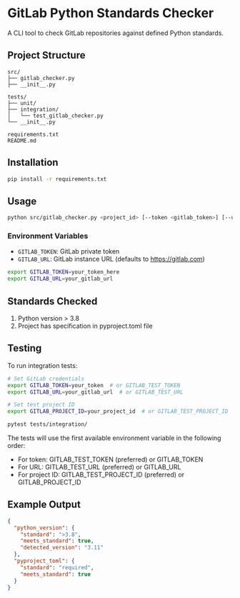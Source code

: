 # GitLab Python Standards Checker

A CLI tool to check GitLab repositories against defined Python standards.

## Project Structure

```
src/
├── gitlab_checker.py
├── __init__.py

tests/
├── unit/
├── integration/
│   └── test_gitlab_checker.py
└── __init__.py

requirements.txt
README.md
```

## Installation

```bash
pip install -r requirements.txt
```

## Usage

```bash
python src/gitlab_checker.py <project_id> [--token <gitlab_token>] [--url <gitlab_url>]
```

### Environment Variables

- `GITLAB_TOKEN`: GitLab private token
- `GITLAB_URL`: GitLab instance URL (defaults to https://gitlab.com)

```bash
export GITLAB_TOKEN=your_token_here
export GITLAB_URL=your_gitlab_url
````

## Standards Checked

1. Python version > 3.8
2. Project has specification in pyproject.toml file

## Testing

To run integration tests:

```bash
# Set GitLab credentials
export GITLAB_TOKEN=your_token  # or GITLAB_TEST_TOKEN
export GITLAB_URL=your_gitlab_url  # or GITLAB_TEST_URL

# Set test project ID
export GITLAB_PROJECT_ID=your_project_id  # or GITLAB_TEST_PROJECT_ID

pytest tests/integration/
```

The tests will use the first available environment variable in the following order:
- For token: GITLAB_TEST_TOKEN (preferred) or GITLAB_TOKEN
- For URL: GITLAB_TEST_URL (preferred) or GITLAB_URL
- For project ID: GITLAB_TEST_PROJECT_ID (preferred) or GITLAB_PROJECT_ID

## Example Output

```json
{
  "python_version": {
    "standard": ">3.8",
    "meets_standard": true,
    "detected_version": "3.11"
  },
  "pyproject_toml": {
    "standard": "required",
    "meets_standard": true
  }
}
```
